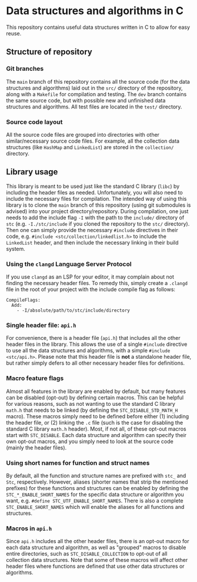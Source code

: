 # Data structures and algorithms in C

This repository contains useful data structures written in C to allow for easy
reuse.

## Structure of repository

### Git branches

The `main` branch of this repository contains all the source code (for the data
structures and algorithms) laid out in the `src/` directory of the repository,
along with a `Makefile` for compilation and testing. The `dev` branch contains
the same source code, but with possible new and unfinished data structures and
algorithms. All test files are located in the `test/` directory.

### Source code layout

All the source code files are grouped into directories with other
similar/necessary source code files. For example, all the collection data
structures (like `HashMap` and `LinkedList`) are stored in the `collection/`
directory.

## Library usage

This library is meant to be used just like the standard C library (`libc`) by
including the header files as needed. Unfortunately, you will also need to
include the necessary files for compilation. The intended way of using this
library is to clone the `main` branch of this repository (using git submodules
is advised) into your project directory/repository. During compilation, one just
needs to add the include flag `-I` with the path to the `include/` directory of
`stc` (e.g. `-I./stc/include` if you cloned the repository to the `stc/`
directory). Then one can simply provide the necessary `#include` directives in
their code, e.g. `#include <stc/collection/linkedlist.h>` to include the
`LinkedList` header, and then include the necessary linking in their build
system.

### Using the `clangd` Language Server Protocol

If you use `clangd` as an LSP for your editor, it may complain about not finding
the necessary header files. To remedy this, simply create a `.clangd` file in
the root of your project with the include compile flag as follows:

```
CompileFlags:
  Add:
    - -I/absolute/path/to/stc/include/directory
```

### Single header file: `api.h`

For convenience, there is a header file (`api.h`) that includes all the other
header files in the library. This allows the use of a single `#include`
directive to use all the data structures and algorithms, with a simple
`#include <stc/api.h>`. Please note that this header file is **not** a
standalone header file, but rather simply defers to all other necessary header
files for definitions.

### Macro feature flags

Almost all features in the library are enabled by default, but many features can
be disabled (opt-out) by defining certain macros. This can be helpful for
various reasons, such as not wanting to use the standard C library `math.h` that
needs to be linked (by defining the `STC_DISABLE_STD_MATH_H` macro). These
macros simply need to be defined before either (1) including the header file, or
(2) linking the `.c` file (such is the case for disabling the standard C library
`math.h` header). Most, if not all, of these opt-out macros start with
`STC_DISABLE`. Each data structure and algorithm can specify their own opt-out
macros, and you simply need to look at the source code (mainly the header
files).

### Using short names for function and struct names

By default, all the function and structure names are prefixed with `stc_` and
`Stc`, respectively. However, aliases (shorter names that strip the mentioned
prefixes) for these functions and structures can be enabled by defining the
`STC_*_ENABLE_SHORT_NAMES` for the specific data structure or algorithm you
want, e.g. `#define STC_UTF_ENABLE_SHORT_NAMES`. There is also a complete
`STC_ENABLE_SHORT_NAMES` which will enable the aliases for all functions and
structures.

### Macros in `api.h`

Since `api.h` includes all the other header files, there is an opt-out macro for
each data structure and algorithm, as well as "grouped" macros to disable entire
directories, such as `STC_DISABLE_COLLECTION` to opt-out of all collection data
structures. Note that some of these macros will affect other header files where
functions are defined that use other data structures or algorithms.
